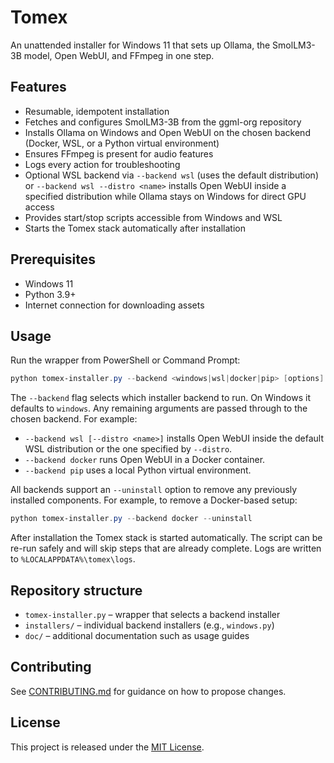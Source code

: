 # Tomex

An unattended installer for Windows 11 that sets up Ollama, the SmolLM3-3B model, Open WebUI, and FFmpeg in one step.

## Features
- Resumable, idempotent installation
- Fetches and configures SmolLM3-3B from the ggml-org repository
- Installs Ollama on Windows and Open WebUI on the chosen backend (Docker, WSL, or a Python virtual environment)
- Ensures FFmpeg is present for audio features
- Logs every action for troubleshooting
- Optional WSL backend via `--backend wsl` (uses the default distribution) or `--backend wsl --distro <name>` installs Open WebUI inside a specified distribution while Ollama stays on Windows for direct GPU access
- Provides start/stop scripts accessible from Windows and WSL
- Starts the Tomex stack automatically after installation

## Prerequisites
- Windows 11
- Python 3.9+
- Internet connection for downloading assets

## Usage
Run the wrapper from PowerShell or Command Prompt:

```powershell
python tomex-installer.py --backend <windows|wsl|docker|pip> [options]
```

The `--backend` flag selects which installer backend to run. On Windows it defaults to `windows`. Any remaining arguments are passed through to the
chosen backend. For example:

- `--backend wsl [--distro <name>]` installs Open WebUI inside the default WSL distribution or the one specified by `--distro`.
- `--backend docker` runs Open WebUI in a Docker container.
- `--backend pip` uses a local Python virtual environment.

All backends support an `--uninstall` option to remove any previously installed
components. For example, to remove a Docker-based setup:

```powershell
python tomex-installer.py --backend docker --uninstall
```

After installation the Tomex stack is started automatically. The script can be re-run safely and will skip steps that are already complete. Logs are written to `%LOCALAPPDATA%\tomex\logs`.

## Repository structure
- `tomex-installer.py` – wrapper that selects a backend installer
- `installers/` – individual backend installers (e.g., `windows.py`)
- `doc/` – additional documentation such as usage guides

## Contributing
See [CONTRIBUTING.md](CONTRIBUTING.md) for guidance on how to propose changes.

## License
This project is released under the [MIT License](LICENSE).

